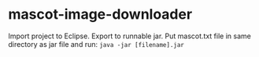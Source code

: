# mascot-image-downloader

Import project to Eclipse.
Export to runnable jar.
Put mascot.txt file in same directory as jar file and run:
`java -jar [filename].jar`

